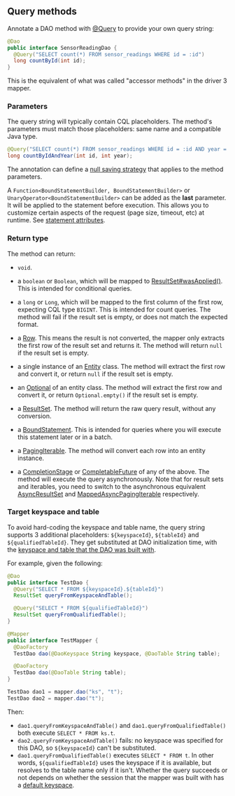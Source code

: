 ## Query methods

Annotate a DAO method with [@Query] to provide your own query string:

```java
@Dao
public interface SensorReadingDao {
  @Query("SELECT count(*) FROM sensor_readings WHERE id = :id")
  long countById(int id);
}
```

This is the equivalent of what was called "accessor methods" in the driver 3 mapper.

### Parameters

The query string will typically contain CQL placeholders. The method's parameters must match those
placeholders: same name and a compatible Java type.

```java
@Query("SELECT count(*) FROM sensor_readings WHERE id = :id AND year = :year")
long countByIdAndYear(int id, int year);
```

The annotation can define a [null saving strategy](../null_saving/) that applies to the method
parameters.

A `Function<BoundStatementBuilder, BoundStatementBuilder>` or `UnaryOperator<BoundStatementBuilder>`
can be added as the **last** parameter. It will be applied to the statement before execution. This
allows you to customize certain aspects of the request (page size, timeout, etc) at runtime. See
[statement attributes](../statement_attributes/).

### Return type

The method can return:

* `void`.

* a `boolean` or `Boolean`, which will be mapped to [ResultSet#wasApplied()]. This is intended for
  conditional queries.
  
* a `long` or `Long`, which will be mapped to the first column of the first row, expecting CQL type
  `BIGINT`. This is intended for count queries. The method will fail if the result set is empty, or
  does not match the expected format.
  
* a [Row]. This means the result is not converted, the mapper only extracts the first row of the
  result set and returns it. The method will return `null` if the result set is empty.

* a single instance of an [Entity](../../entities/) class. The method will extract the first row and
  convert it, or return `null` if the result set is empty.
  
* an [Optional] of an entity class. The method will extract the first row and convert
    it, or return `Optional.empty()` if the result set is empty.

* a [ResultSet]. The method will return the raw query result, without any conversion.

* a [BoundStatement]. This is intended for queries where you will execute this statement later
  or in a batch.

* a [PagingIterable]. The method will convert each row into an entity instance.

* a [CompletionStage] or [CompletableFuture] of any of the above. The method will execute the query
  asynchronously. Note that for result sets and iterables, you need to switch to the asynchronous
  equivalent [AsyncResultSet] and [MappedAsyncPagingIterable] respectively.

### Target keyspace and table

To avoid hard-coding the keyspace and table name, the query string supports 3 additional
placeholders: `${keyspaceId}`, `${tableId}` and `${qualifiedTableId}`. They get substituted at DAO
initialization time, with the [keyspace and table that the DAO was built
with](../../mapper/#dao-factory-methods).

For example, given the following:

```java
@Dao
public interface TestDao {
  @Query("SELECT * FROM ${keyspaceId}.${tableId}")
  ResultSet queryFromKeyspaceAndTable();

  @Query("SELECT * FROM ${qualifiedTableId}")
  ResultSet queryFromQualifiedTable();
}

@Mapper
public interface TestMapper {
  @DaoFactory
  TestDao dao(@DaoKeyspace String keyspace, @DaoTable String table);

  @DaoFactory
  TestDao dao(@DaoTable String table);
}

TestDao dao1 = mapper.dao("ks", "t");
TestDao dao2 = mapper.dao("t");
```

Then:

* `dao1.queryFromKeyspaceAndTable()` and `dao1.queryFromQualifiedTable()` both execute `SELECT *
  FROM ks.t`.
* `dao2.queryFromKeyspaceAndTable()` fails: no keyspace was specified for this DAO, so
  `${keyspaceId}` can't be substituted.
* `dao1.queryFromQualifiedTable()` executes `SELECT * FROM t`. In other words, `${qualifiedTableId}`
  uses the keyspace if it is available, but resolves to the table name only if it isn't. Whether the
  query succeeds or not depends on whether the session that the mapper was built with has a [default
  keyspace].

[default keyspace]:          https://docs.datastax.com/en/drivers/java/4.5/com/datastax/oss/driver/api/core/session/SessionBuilder.html#withKeyspace-com.datastax.oss.driver.api.core.CqlIdentifier-
[@Query]:                    https://docs.datastax.com/en/drivers/java/4.5/com/datastax/oss/driver/api/mapper/annotations/Query.html
[AsyncResultSet]:            https://docs.datastax.com/en/drivers/java/4.5/com/datastax/oss/driver/api/core/cql/AsyncResultSet.html
[ResultSet]:                 https://docs.datastax.com/en/drivers/java/4.5/com/datastax/oss/driver/api/core/cql/ResultSet.html
[ResultSet#wasApplied()]:    https://docs.datastax.com/en/drivers/java/4.5/com/datastax/oss/driver/api/core/cql/ResultSet.html#wasApplied--
[MappedAsyncPagingIterable]: https://docs.datastax.com/en/drivers/java/4.5/com/datastax/oss/driver/api/core/MappedAsyncPagingIterable.html
[PagingIterable]:            https://docs.datastax.com/en/drivers/java/4.5/com/datastax/oss/driver/api/core/PagingIterable.html
[Row]:                       https://docs.datastax.com/en/drivers/java/4.5/com/datastax/oss/driver/api/core/cql/Row.html
[BoundStatement]:            https://docs.datastax.com/en/drivers/java/4.5/com/datastax/oss/driver/api/core/cql/BoundStatement.html

[CompletionStage]: https://docs.oracle.com/javase/8/docs/api/java/util/concurrent/CompletionStage.html
[CompletableFuture]: https://docs.oracle.com/javase/8/docs/api/java/util/concurrent/CompletableFuture.html
[Optional]: https://docs.oracle.com/javase/8/docs/api/java/util/Optional.html
